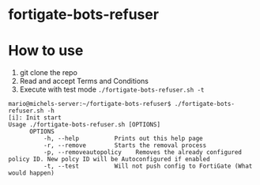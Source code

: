 # fortigate-bots-refuser

# How to use
1. git clone the repo
2. Read and accept Terms and Conditions 
3. Execute with test mode ```./fortigate-bots-refuser.sh -t```

```
mario@michels-server:~/fortigate-bots-refuser$ ./fortigate-bots-refuser.sh -h
[i]: Init start
Usage ./fortigate-bots-refuser.sh [OPTIONS]
      OPTIONS
          -h, --help          Prints out this help page
          -r, --remove        Starts the removal process
          -p, --removeautopolicy    Removes the already configured policy ID. New polcy ID will be Autoconfigured if enabled
          -t, --test          Will not push config to FortiGate (What would happen)
```
